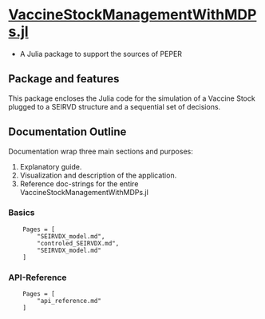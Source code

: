 # [VaccineStockManagementWithMDPs.jl](https://github.com/SaulDiazInfante/VaccineStockManagementWithMDPs.jl)

* A Julia package to support the sources of PEPER

## Package and features

This package encloses the Julia code for the simulation of a Vaccine
Stock plugged to a SEIRVD structure and a sequential set of decisions.

## Documentation Outline

Documentation wrap three main sections and purposes:

1. Explanatory guide.
2. Visualization and description of the application.
3. Reference doc-strings for the entire VaccineStockManagementWithMDPs.jl

### Basics

```@contents
    Pages = [
        "SEIRVDX_model.md",
        "controled_SEIRVDX.md",
        "SEIRVDX_model.md"
    ]
```

### API-Reference

```@contents
    Pages = [
        "api_reference.md"
    ]
```
